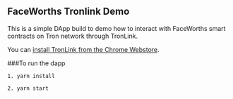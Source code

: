 ## FaceWorths Tronlink Demo


This is a simple DApp build to demo how to interact with FaceWorths smart contracts on Tron network through TronLink. 

You can [install TronLink from the Chrome Webstore](https://chrome.google.com/webstore/detail/ibnejdfjmmkpcnlpebklmnkoeoihofec/).

###To run the dapp

```
1. yarn install
```

```
2. yarn start
```